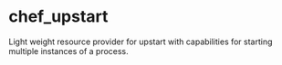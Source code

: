 # chef_upstart
Light weight resource provider for upstart with capabilities for starting multiple instances of a process.
